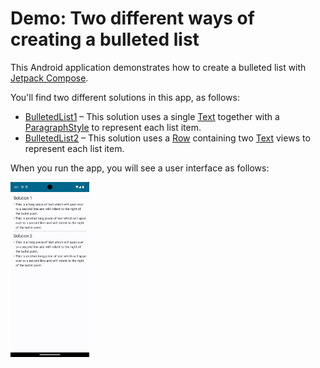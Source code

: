 # Demo: Two different ways of creating a bulleted list

This Android application demonstrates how to create a bulleted list with [Jetpack Compose][7].

You'll find two different solutions in this app, as follows:

* [BulletedList1][1] – This solution uses a single [Text][3] together with a [ParagraphStyle][5] to represent each list item.
* [BulletedList2][2] – This solution uses a [Row][6] containing two [Text][4] views to represent each list item.

When you run the app, you will see a user interface as follows:

<img src="Screenshot.png" alt="Screenshot of application" width=25%>

[1]: src/main/java/com/tazkiyatech/compose/experiments/app2/BulletedList1.kt
[2]: src/main/java/com/tazkiyatech/compose/experiments/app2/BulletedList2.kt
[3]: https://developer.android.com/reference/kotlin/androidx/compose/material/package-summary#Text(androidx.compose.ui.text.AnnotatedString,androidx.compose.ui.Modifier,androidx.compose.ui.graphics.Color,androidx.compose.ui.unit.TextUnit,androidx.compose.ui.text.font.FontStyle,androidx.compose.ui.text.font.FontWeight,androidx.compose.ui.text.font.FontFamily,androidx.compose.ui.unit.TextUnit,androidx.compose.ui.text.style.TextDecoration,androidx.compose.ui.text.style.TextAlign,androidx.compose.ui.unit.TextUnit,androidx.compose.ui.text.style.TextOverflow,kotlin.Boolean,kotlin.Int,kotlin.Int,kotlin.collections.Map,kotlin.Function1,androidx.compose.ui.text.TextStyle)
[4]: https://developer.android.com/reference/kotlin/androidx/compose/material/package-summary#Text(kotlin.String,androidx.compose.ui.Modifier,androidx.compose.ui.graphics.Color,androidx.compose.ui.unit.TextUnit,androidx.compose.ui.text.font.FontStyle,androidx.compose.ui.text.font.FontWeight,androidx.compose.ui.text.font.FontFamily,androidx.compose.ui.unit.TextUnit,androidx.compose.ui.text.style.TextDecoration,androidx.compose.ui.text.style.TextAlign,androidx.compose.ui.unit.TextUnit,androidx.compose.ui.text.style.TextOverflow,kotlin.Boolean,kotlin.Int,kotlin.Int,kotlin.Function1,androidx.compose.ui.text.TextStyle)
[5]: https://developer.android.com/reference/kotlin/androidx/compose/ui/text/ParagraphStyle
[6]: https://developer.android.com/reference/kotlin/androidx/compose/foundation/layout/package-summary#Row(androidx.compose.ui.Modifier,androidx.compose.foundation.layout.Arrangement.Horizontal,androidx.compose.ui.Alignment.Vertical,kotlin.Function1)
[7]: https://developer.android.com/jetpack/compose
